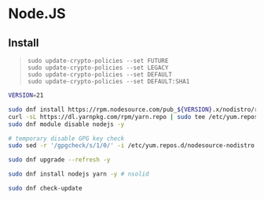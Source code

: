 # Node.JS
## Install
>`sudo update-crypto-policies --set FUTURE`\
> `sudo update-crypto-policies --set LEGACY`\
> `sudo update-crypto-policies --set DEFAULT`\
> `sudo update-crypto-policies --set DEFAULT:SHA1`
```bash
VERSION=21

sudo dnf install https://rpm.nodesource.com/pub_${VERSION}.x/nodistro/repo/nodesource-release-nodistro-1.noarch.rpm -y
curl -sL https://dl.yarnpkg.com/rpm/yarn.repo | sudo tee /etc/yum.repos.d/yarn.repo
sudo dnf module disable nodejs -y

# temporary disable GPG key check
sudo sed -r '/gpgcheck/s/1/0/' -i /etc/yum.repos.d/nodesource-nodistro.repo

sudo dnf upgrade --refresh -y

sudo dnf install nodejs yarn -y # nsolid

sudo dnf check-update
```